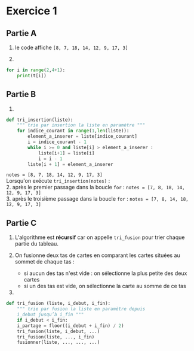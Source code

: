 # Exercice 1
## Partie A

1. le code affiche `[8, 7, 18, 14, 12, 9, 17, 3]`

2.
```python
for i in range(2,4+1):
    print(t[i])
```
## Partie B
1.
```python
def tri_insertion(liste):
    """ trie par insertion la liste en paramètre """
    for indice_courant in range(1,len(liste)):
        element_a_inserer = liste[indice_courant]
        i = indice_courant - 1
        while i >= 0 and liste[i] > element_a_inserer :
            liste[i+1] = liste[i]
            i = i - 1
        liste[i + 1] = element_a_inserer
```

`notes = [8, 7, 18, 14, 12, 9, 17, 3]`  
Lorsqu'on exécute `tri_insertion(notes)` :  
2. après le premier passage dans la boucle `for` : `notes = [7, 8, 18, 14, 12, 9, 17, 3]`  
3. après le troisième passage dans la boucle `for` : `notes = [7, 8, 14, 18, 12, 9, 17, 3]`  

## Partie C

1. L'algorithme est **récursif** car on appelle `tri_fusion` pour trier chaque partie du tableau.
2. On fusionne deux tas de cartes en comparant les cartes situées au sommet de chaque tas : 
    * si aucun des tas n'est vide : on sélectionne la plus petite des deux cartes
    * si un des tas est vide, on sélectionne la carte au somme de ce tas

3.
```python
def tri_fusion (liste, i_debut, i_fin):
    """ trie par fusion la liste en paramètre depuis
    i_debut jusqu’à i_fin """
    if i_debut < i_fin:
    i_partage = floor((i_debut + i_fin) / 2)
    tri_fusion(liste, i_debut, ...)
    tri_fusion(liste, ..., i_fin)
    fusionner(liste, ..., ..., ...)
```
